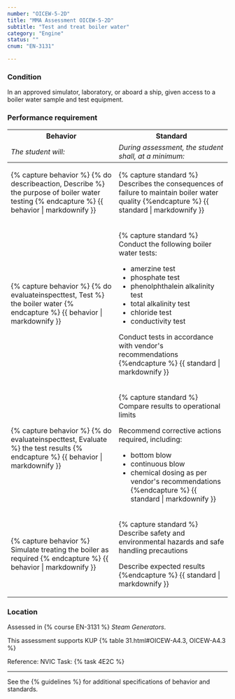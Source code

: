 ```yaml
---
number: "OICEW-5-2D"
title: "MMA Assessment OICEW-5-2D"
subtitle: "Test and treat boiler water"
category: "Engine"
status: ""
cnum: "EN-3131"

---
```

### Condition

In an approved simulator, laboratory, or aboard a ship, given access to a boiler water sample and test equipment.

### Performance requirement 

<table width='100%' class='Guidelines'>
 <thead>
 <tr>
     <th class='thirty'>Behavior</th>
     <th class='seventy'>Standard</th>
 </tr>
 <tr>
     <td><em>The student will:</em></td>
     <td><em>During assessment, the student shall, at a minimum:</em></td>
 </tr>
 </thead>
 <tbody>
 

<tr><td>

{% capture behavior %}
{% do describeaction, Describe %} the purpose of boiler water testing
{% endcapture %}
{{ behavior | markdownify }}

</td><td>

{% capture standard %}
Describes the consequences of failure to maintain boiler water quality
{%endcapture %}
{{ standard | markdownify }}

</td></tr>



<tr><td>

{% capture behavior %}
{% do evaluateinspecttest, Test %} the boiler water
{% endcapture %}
{{ behavior | markdownify }}

</td><td>

{% capture standard %}
Conduct the following boiler water tests:

  * amerzine test
  * phosphate test
  * phenolphthalein alkalinity test
  * total alkalinity test
  * chloride test
  * conductivity test

Conduct tests in accordance with vendor's recommendations
{%endcapture %}
{{ standard | markdownify }}

</td></tr>



<tr><td>

{% capture behavior %}
{% do evaluateinspecttest, Evaluate %} the test results
{% endcapture %}
{{ behavior | markdownify }}

</td><td>

{% capture standard %}
Compare results to operational limits
  
Recommend corrective actions required, including:

* bottom blow
* continuous blow
* chemical dosing as per vendor's recommendations
{%endcapture %}
{{ standard | markdownify }}

</td></tr>



<tr><td>

{% capture behavior %}
Simulate treating the boiler as required
{% endcapture %}
{{ behavior | markdownify }}

</td><td>

{% capture standard %}
Describe safety and environmental hazards and safe handling precautions

Describe expected results
{%endcapture %}
{{ standard | markdownify }}

</td></tr>



 </tbody>
 </table>

### Location

Assessed in  {% course  EN-3131 %}  *Steam Generators*.

This assessment supports KUP {% table 31.html#OICEW-A4.3, OICEW-A4.3 %}

Reference: NVIC Task: {% task 4E2C  %}

***



See the {% guidelines %} for additional specifications of behavior and standards.